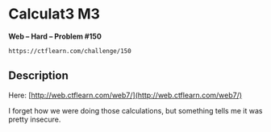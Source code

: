 # Calculat3 M3

**Web – Hard – Problem #150**

`https://ctflearn.com/challenge/150`


## Description

Here: [http://web.ctflearn.com/web7/](http://web.ctflearn.com/web7/)

I forget how we were doing those calculations, but something tells me it was
pretty insecure.
